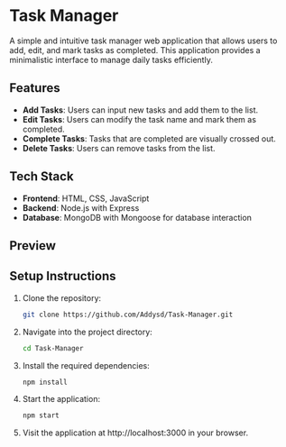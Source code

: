 # Task Manager

A simple and intuitive task manager web application that allows users to add, edit, and mark tasks as completed. This application provides a minimalistic interface to manage daily tasks efficiently.

## Features
- **Add Tasks**: Users can input new tasks and add them to the list.
- **Edit Tasks**: Users can modify the task name and mark them as completed.
- **Complete Tasks**: Tasks that are completed are visually crossed out.
- **Delete Tasks**: Users can remove tasks from the list.

## Tech Stack
- **Frontend**: HTML, CSS, JavaScript 
- **Backend**: Node.js with Express
- **Database**: MongoDB with Mongoose for database interaction

## Preview


## Setup Instructions

1. Clone the repository:
   ```bash
   git clone https://github.com/Addysd/Task-Manager.git
   ```
2. Navigate into the project directory:
   ```bash
   cd Task-Manager
   ```
3. Install the required dependencies:
   ```bash
   npm install
   ```
4. Start the application:
   ```bash
   npm start
   ```
5. Visit the application at http://localhost:3000 in your browser.   

